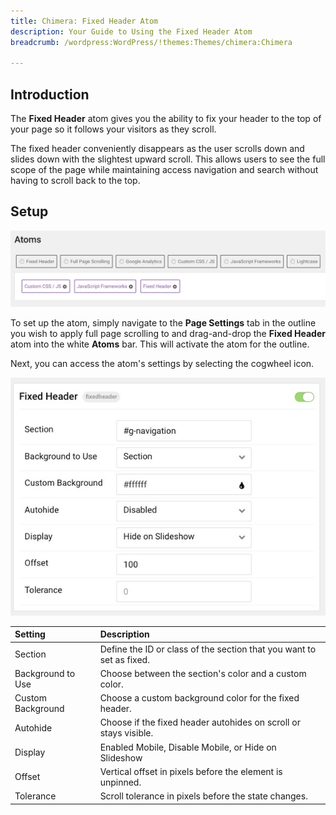 ```yaml
---
title: Chimera: Fixed Header Atom
description: Your Guide to Using the Fixed Header Atom
breadcrumb: /wordpress:WordPress/!themes:Themes/chimera:Chimera

---
```


## Introduction

The **Fixed Header** atom gives you the ability to fix your header to the top of your page so it follows your visitors as they scroll.

The fixed header conveniently disappears as the user scrolls down and slides down with the slightest upward scroll. This allows users to see the full scope of the page while maintaining access navigation and search without having to scroll back to the top.

## Setup

![](assets/atom_fixedheader1.jpeg)

To set up the atom, simply navigate to the **Page Settings** tab in the outline you wish to apply full page scrolling to and drag-and-drop the **Fixed Header** atom into the white **Atoms** bar. This will activate the atom for the outline.

Next, you can access the atom's settings by selecting the cogwheel icon.

![](assets/atom_fixedheader2.jpeg)

| Setting           | Description                                                                               |
| :-----            | :-----                                                                                    |
| Section           | Define the ID or class of the section that you want to set as fixed.                      |
| Background to Use | Choose between the section's color and a custom color. 									|
| Custom Background | Choose a custom background color for the fixed header.                      |
| Autohide          | Choose if the fixed header autohides on scroll or stays visible.                          |
| Display        	| Enabled Mobile, Disable Mobile, or Hide on Slideshow                        				|
| Offset            | Vertical offset in pixels before the element is unpinned.                                 |
| Tolerance         | Scroll tolerance in pixels before the state changes.                                      |